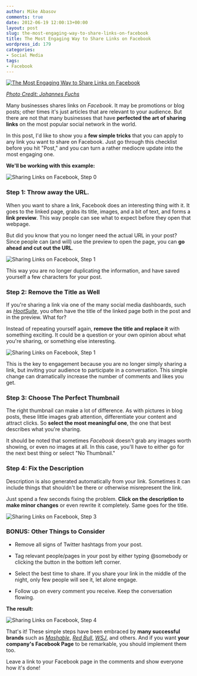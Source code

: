 ```yaml
---
author: Mike Abasov
comments: true
date: 2012-06-19 12:00:13+00:00
layout: post
slug: the-most-engaging-way-to-share-links-on-facebook
title: The Most Engaging Way to Share Links on Facebook
wordpress_id: 179
categories:
- Social Media
tags:
- Facebook
---
```


[![The Most Engaging Way to Share Links on Facebook](/wp-content/uploads/2012/06/5886225374_c57c6c1966_b.jpeg)](/2012/06/19/the-most-engaging-way-to-share-links-on-facebook/)



_[Photo Credit: Johannes Fuchs](http://www.flickr.com/photos/goiabarea/5886225374/)_


Many businesses shares links on _Facebook_. It may be promotions or blog posts; other times it's just articles that are relevant to your audience. But there are not that many businesses that have **perfected the art of sharing links** on the most popular social network in the world.

In this post, I'd like to show you a **few simple tricks** that you can apply to any link you want to share on Facebook. Just go through this checklist before you hit "Post," and you can turn a rather mediocre update into the most engaging one.

**We'll be working with this example:**


![Sharing Links on Facebook, Step 0](/wp-content/uploads/2012/06/Screen-Shot-2012-06-18-at-4.32.50-AM.png)





### Step 1: Throw away the URL.


When you want to share a link, Facebook does an interesting thing with it. It goes to the linked page, grabs its title, images, and a bit of text, and forms a **link preview**. This way people can see what to expect before they open that webpage.

But did you know that you no longer need the actual URL in your post? Since people can (and will) use the preview to open the page, you can **go ahead and cut out the URL**.


![Sharing Links on Facebook, Step 1](/wp-content/uploads/2012/06/Screen-Shot-2012-06-18-at-4.33.25-AM.png)


This way you are no longer duplicating the information, and have saved yourself a few characters for your post.


### Step 2: Remove the Title as Well


If you're sharing a link via one of the many social media dashboards, such as [_HootSuite_](http://hootsuite.com), you often have the title of the linked page both in the post and in the preview. What for?

Instead of repeating yourself again, **remove the title and replace it** with something exciting. It could be a question or your own opinion about what you're sharing, or something else interesting.


![Sharing Links on Facebook, Step 1](/wp-content/uploads/2012/06/Screen-Shot-2012-06-18-at-4.35.13-AM.png)


This is the key to engagement because you are no longer simply sharing a link, but inviting your audience to participate in a conversation. This simple change can dramatically increase the number of comments and likes you get.


### Step 3: Choose The Perfect Thumbnail


The right thumbnail can make a lot of difference. As with pictures in blog posts, these little images grab attention, differentiate your content and attract clicks. So **select the most meaningful one**, the one that best describes what you're sharing.

It should be noted that sometimes _Facebook_ doesn't grab any images worth showing, or even no images at all. In this case, you'll have to either go for the next best thing or select "No Thumbnail."


### Step 4: Fix the Description


Description is also generated automatically from your link. Sometimes it can include things that shouldn't be there or otherwise misrepresent the link.

Just spend a few seconds fixing the problem. **Click on the description to make minor changes** or even rewrite it completely. Same goes for the title.


![Sharing Links on Facebook, Step 3](/wp-content/uploads/2012/06/Screen-Shot-2012-06-18-at-4.37.56-AM.png)





### BONUS: Other Things to Consider





	
  * Remove all signs of Twitter hashtags from your post.

	
  * Tag relevant people/pages in your post by either typing @somebody or clicking the button in the bottom left corner.

	
  * Select the best time to share. If you share your link in the middle of the night, only few people will see it, let alone engage.

	
  * Follow up on every comment you receive. Keep the conversation flowing.


**The result:**


![Sharing Links on Facebook, Step 4](/wp-content/uploads/2012/06/Screen-Shot-2012-06-18-at-4.39.33-AM.png)


That's it! These simple steps have been embraced by **many successful brands** such as [_Mashable_](https://www.facebook.com/mashable), [_Red Bull_](https://www.facebook.com/redbull), _[WSJ](https://www.facebook.com/wsj)_, and others. And if you want **your company's Facebook Page** to be remarkable, you should implement them too.

Leave a link to your Facebook page in the comments and show everyone how it's done!
